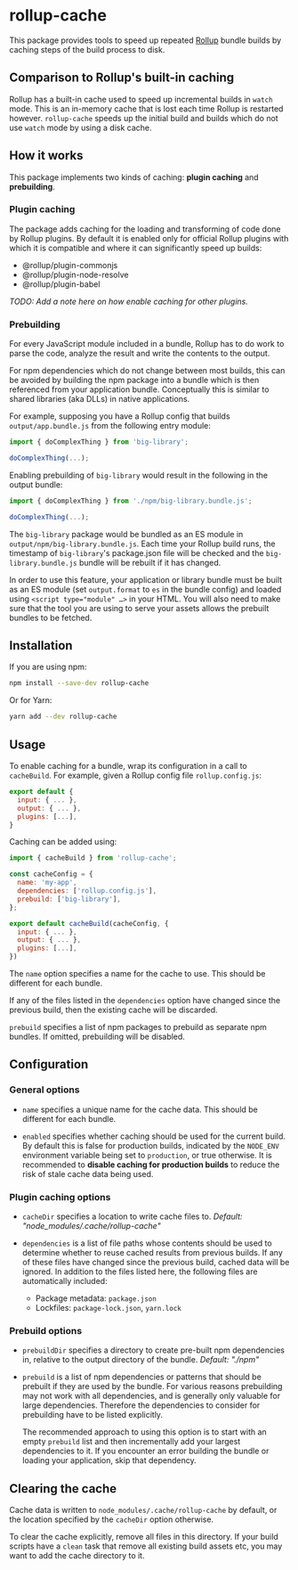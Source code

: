 # rollup-cache

This package provides tools to speed up repeated [Rollup](https://rollupjs.org)
bundle builds by caching steps of the build process to disk.

## Comparison to Rollup's built-in caching

Rollup has a built-in cache used to speed up incremental builds in `watch`
mode. This is an in-memory cache that is lost each time Rollup is restarted
however. `rollup-cache` speeds up the initial build and builds which do not
use `watch` mode by using a disk cache.

## How it works

This package implements two kinds of caching: **plugin caching** and **prebuilding**.

### Plugin caching

The package adds caching for the loading and transforming of code done by
Rollup plugins. By default it is enabled only for official Rollup plugins with
which it is compatible and where it can significantly speed up builds:

- @rollup/plugin-commonjs
- @rollup/plugin-node-resolve
- @rollup/plugin-babel

_TODO: Add a note here on how enable caching for other plugins._

### Prebuilding

For every JavaScript module included in a bundle, Rollup has to do work to
parse the code, analyze the result and write the contents to the output.

For npm dependencies which do not change between most builds, this
can be avoided by building the npm package into a bundle which is then referenced
from your application bundle. Conceptually this is similar to shared libraries
(aka DLLs) in native applications.

For example, supposing you have a Rollup config that builds `output/app.bundle.js`
from the following entry module:

```js
import { doComplexThing } from 'big-library';

doComplexThing(...);
```

Enabling prebuilding of `big-library` would result in the following in the
output bundle:

```js
import { doComplexThing } from './npm/big-library.bundle.js';

doComplexThing(...);
```

The `big-library` package would be bundled as an ES module in `output/npm/big-library.bundle.js`.
Each time your Rollup build runs, the timestamp of `big-library`'s package.json
file will be checked and the `big-library.bundle.js` bundle will be rebuilt if
it has changed.

In order to use this feature, your application or library bundle must be built
as an ES module (set `output.format` to `es` in the bundle config) and loaded
using `<script type="module" …>` in your HTML. You will also need to make sure
that the tool you are using to serve your assets allows the prebuilt bundles
to be fetched.

## Installation

If you are using npm:

```sh
npm install --save-dev rollup-cache
```

Or for Yarn:

```sh
yarn add --dev rollup-cache
```

## Usage

To enable caching for a bundle, wrap its configuration in a call to `cacheBuild`.
For example, given a Rollup config file `rollup.config.js`:

```js
export default {
  input: { ... },
  output: { ... },
  plugins: [...],
}
```

Caching can be added using:

```js
import { cacheBuild } from 'rollup-cache';

const cacheConfig = {
  name: 'my-app',
  dependencies: ['rollup.config.js'],
  prebuild: ['big-library'],
};

export default cacheBuild(cacheConfig, {
  input: { ... },
  output: { ... },
  plugins: [...],
})
```

The `name` option specifies a name for the cache to use. This should be different
for each bundle.

If any of the files listed in the `dependencies` option have changed since the
previous build, then the existing cache will be discarded.

`prebuild` specifies a list of npm packages to prebuild as separate npm bundles.
If omitted, prebuilding will be disabled.

## Configuration

### General options

- `name` specifies a unique name for the cache data. This should be different
  for each bundle.

- `enabled` specifies whether caching should be used for the current build.
  By default this is false for production builds, indicated by the `NODE_ENV`
  environment variable being set to `production`, or true otherwise. It is
  recommended to **disable caching for production builds** to reduce the risk
  of stale cache data being used.

### Plugin caching options

- `cacheDir` specifies a location to write cache files to. _Default: "node_modules/.cache/rollup-cache"_

- `dependencies` is a list of file paths whose contents should be used to
  determine whether to reuse cached results from previous builds. If any of these
  files have changed since the previous build, cached data will be ignored. In
  addition to the files listed here, the following files are automatically
  included:

  - Package metadata: `package.json`
  - Lockfiles: `package-lock.json`, `yarn.lock`

### Prebuild options

- `prebuildDir` specifies a directory to create pre-built npm dependencies in,
  relative to the output directory of the bundle. _Default: "./npm"_

- `prebuild` is a list of npm dependencies or patterns that should be prebuilt
  if they are used by the bundle. For various reasons prebuilding may not work
  with all dependencies, and is generally only valuable for large dependencies.
  Therefore the dependencies to consider for prebuilding have to be listed explicitly.

  The recommended approach to using this option is to start with an empty
  `prebuild` list and then incrementally add your largest dependencies to it.
  If you encounter an error building the bundle or loading your application,
  skip that dependency.

## Clearing the cache

Cache data is written to `node_modules/.cache/rollup-cache` by default, or
the location specified by the `cacheDir` option otherwise.

To clear the cache explicitly, remove all files in this directory. If your build
scripts have a `clean` task that remove all existing build assets etc, you may
want to add the cache directory to it.
